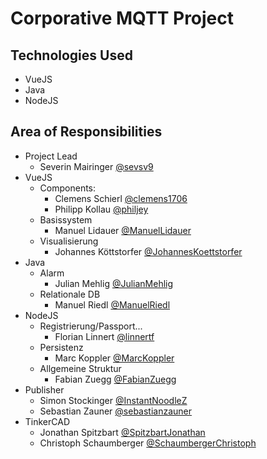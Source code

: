 # Corporative MQTT Project

## Technologies Used
- VueJS
- Java
- NodeJS

## Area of Responsibilities
- Project Lead
  - Severin Mairinger [@sevsv9](https://github.com/sevsev9)
- VueJS
  - Components: 
    - Clemens Schierl [@clemens1706](https://github.com/clemens1706)
    - Philipp Kollau [@philjey](https://github.com/philjey)
  - Basissystem
    - Manuel Lidauer [@ManuelLidauer](https://github.com/ManuelLidauer)
  - Visualisierung
    - Johannes Köttstorfer [@JohannesKoettstorfer](https://github.com/JohannesKoettstorfer)
- Java
  - Alarm
    - Julian Mehlig [@JulianMehlig](https://github.com/JulianMehlig)
  - Relationale DB
    - Manuel Riedl [@ManuelRiedl](https://github.com/ManuelRiedl)
- NodeJS
  - Registrierung/Passport...
    - Florian Linnert [@linnertf](https://github.com/linnertf)
  - Persistenz
    - Marc Koppler [@MarcKoppler](https://github.com/MarcKoppler)
  - Allgemeine Struktur
    - Fabian Zuegg [@FabianZuegg](https://github.com/FabianZuegg)
- Publisher
  - Simon Stockinger [@InstantNoodleZ](https://github.com/InstantNoodleZ)
  - Sebastian Zauner [@sebastianzauner](https://github.com/sebastianzauner)
- TinkerCAD
  - Jonathan Spitzbart [@SpitzbartJonathan](https://github.com/SpitzbartJonathan)
  - Christoph Schaumberger [@SchaumbergerChristoph](https://github.com/SchaumbergerChristoph)
